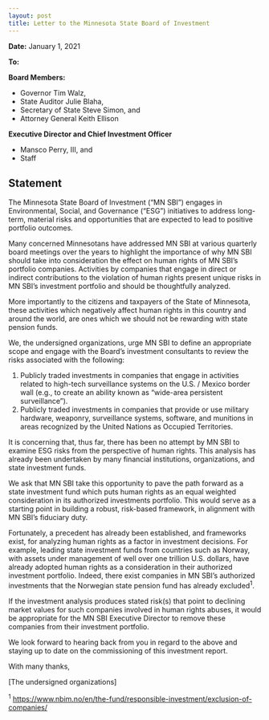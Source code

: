 ```yaml
---
layout: post
title: Letter to the Minnesota State Board of Investment
---
```


<b>Date:</b> January 1, 2021

<b>To:</b>

<b>Board Members:</b>
- Governor Tim Walz,
- State Auditor Julie Blaha,
- Secretary of State Steve Simon, and 
- Attorney General Keith Ellison

<b>Executive Director and Chief Investment Officer</b> 
- Mansco Perry, III, and 
- Staff



## Statement

The Minnesota State Board of Investment (“MN SBI”) engages in Environmental, Social, and Governance (“ESG”) initiatives to address long-term, material risks and opportunities that are expected to lead to positive portfolio outcomes. 

Many concerned Minnesotans have addressed MN SBI at various quarterly board meetings over the years to highlight the importance of why MN SBI should take into consideration the effect on human rights of MN SBI’s portfolio companies. Activities by companies that engage in direct or indirect contributions to the violation of human rights present unique risks in MN SBI’s investment portfolio and should be thoughtfully analyzed. 

More importantly to the citizens and taxpayers of the State of Minnesota, these activities which negatively affect human rights in this country and around the world, are ones which we should not be rewarding with state pension funds. 
 
We, the undersigned organizations, urge MN SBI to define an appropriate scope and engage with the Board’s investment consultants to review the risks associated with the following:
1. Publicly traded investments in companies that engage in activities related to high-tech surveillance systems on the U.S. / Mexico border wall (e.g., to create an ability known as “wide-area persistent surveillance”).
2. Publicly traded investments in companies that provide or use military hardware, weaponry, surveillance systems, software, and munitions in areas recognized by the United Nations as Occupied Territories.
 
It is concerning that, thus far, there has been no attempt by MN SBI to examine ESG risks from the perspective of human rights. This analysis has already been undertaken by many financial institutions, organizations, and state investment funds. 

We ask that MN SBI take this opportunity to pave the path forward as a state investment fund which puts human rights as an equal weighted consideration in its authorized investments portfolio. This would serve as a starting point in building a robust, risk-based framework, in alignment with MN SBI’s fiduciary duty.
 
Fortunately, a precedent has already been established, and frameworks exist, for analyzing human rights as a factor in investment decisions. For example, leading state investment funds from countries such as Norway, with assets under management of well over one trillion U.S. dollars, have already adopted human rights as a consideration in their authorized investment portfolio. Indeed, there exist companies in MN SBI’s authorized investments that the Norwegian state pension fund has already excluded<sup>1</sup>.
 
If the investment analysis produces stated risk(s) that point to declining market values for such companies involved in human rights abuses, it would be appropriate for the MN SBI Executive Director to remove these companies from their investment portfolio.
 
We look forward to hearing back from you in regard to the above and staying up to date on the commissioning of this investment report.
 
With many thanks,
 
[The undersigned organizations]

<sup>1</sup> https://www.nbim.no/en/the-fund/responsible-investment/exclusion-of-companies/
